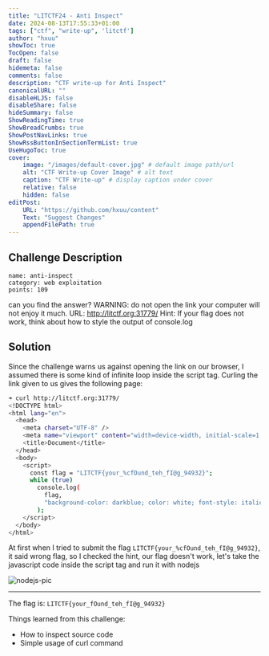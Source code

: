 ```yaml
---
title: "LITCTF24 - Anti Inspect"
date: 2024-08-13T17:55:33+01:00
tags: ["ctf", "write-up", 'litctf']
author: "hxuu"
showToc: true
TocOpen: false
draft: false
hidemeta: false
comments: false
description: "CTF write-up for Anti Inspect"
canonicalURL: ""
disableHLJS: false
disableShare: false
hideSummary: false
ShowReadingTime: true
ShowBreadCrumbs: true
ShowPostNavLinks: true
ShowRssButtonInSectionTermList: true
UseHugoToc: true
cover:
    image: "/images/default-cover.jpg" # default image path/url
    alt: "CTF Write-up Cover Image" # alt text
    caption: "CTF Write-up" # display caption under cover
    relative: false
    hidden: false
editPost:
    URL: "https://github.com/hxuu/content"
    Text: "Suggest Changes"
    appendFilePath: true
---
```


## Challenge Description

```
name: anti-inspect
category: web exploitation
points: 109
```

can you find the answer? WARNING: do not open the link your computer will not enjoy it much.
URL: http://litctf.org:31779/ Hint: If your flag does not work, think about how to style the output of console.log

## Solution

Since the challenge warns us against opening the link on our browser, I assumed
there is some kind of infinite loop inside the script tag. Curling the link given
to us gives the following page:

```bash
➜ curl http://litctf.org:31779/
<!DOCTYPE html>
<html lang="en">
  <head>
    <meta charset="UTF-8" />
    <meta name="viewport" content="width=device-width, initial-scale=1.0" />
    <title>Document</title>
  </head>
  <body>
    <script>
      const flag = "LITCTF{your_%cfOund_teh_fI@g_94932}";
      while (true)
        console.log(
          flag,
          "background-color: darkblue; color: white; font-style: italic; border: 5px solid hotpink; font-size: 2em;"
        );
    </script>
  </body>
</html>
```

At first when I tried to submit the flag `LITCTF{your_%cfOund_teh_fI@g_94932}`,
it said wrong flag, so I checked the hint, our flag doesn't work, let's take
the javascript code inside the script tag and run it with nodejs

![nodejs-pic](/blog/images/2024-08-13-18-30-38.png)

---

The flag is: `LITCTF{your_fOund_teh_fI@g_94932}`

Things learned from this challenge:

* How to inspect source code
* Simple usage of curl command
